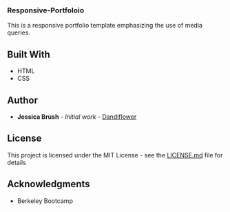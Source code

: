 ### Responsive-Portfoloio

This is a responsive portfolio template emphasizing the use of media queries.  

## Built With

* HTML
* CSS

## Author

* **Jessica Brush** - *Initial work* - [Dandiflower](https://github.com/Dandiflower)

## License

This project is licensed under the MIT License - see the [LICENSE.md](LICENSE.md) file for details

## Acknowledgments

* Berkeley Bootcamp